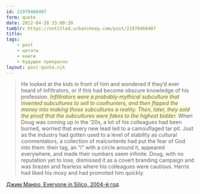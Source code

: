 ```yaml
---
id: 21970466407
form: quote
date: 2012-04-28 15:00:20
tumblr: https://untitled.urbansheep.com/post/21970466407
title: 
tags:
    - post
    - цитаты
    - книги
    - будущее прекрасно
layout: post-quote.njk
---
```


<blockquote>
He looked at the kids in front of him and wondered if they’d ever heard of Infiltrators, or if this had become obscure knowledge of his profession. <em style="background-color:#ffffcc;">Infiltrators were a probably-mythical subculture that invented subcultures to sell to coolhunters, and then flipped the money into making those subcultures a reality. Then, later, they sold the proof that the subcultures were fakes to the highest bidder.</em> When Doug was coming up in the ’20s, a lot of his colleagues had been burned, worried that every new lead led to a camouflaged tar pit. Just as the industry had gotten used to a level of stability as cultural commentators, a collection of malcontents had put the fear of God into them: their tag, an “i” with a circle around it, appeared everywhere, and made their numbers seem infinite. Doug, with no reputation yet to lose, dismissed it as a covert branding campaign and was brazen and fearless where his colleagues were cautious. Harris had liked his moxy and had promoted him quickly.
</blockquote>

<a href="http://urbansheep.livejournal.com/1147539.html">Джим Манро, Everyone in Silico, 2004-й год</a>
